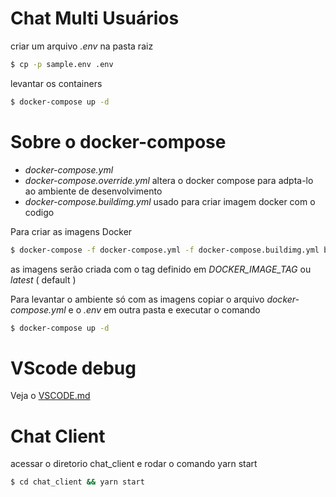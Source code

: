 # Chat Multi Usuários

criar um arquivo _.env_ na pasta raiz
```bash
$ cp -p sample.env .env
```

levantar os containers

```bash
$ docker-compose up -d
```


# Sobre o docker-compose

* _docker-compose.yml_
* _docker-compose.override.yml_ altera o docker compose para adpta-lo ao ambiente de desenvolvimento
* _docker-compose.buildimg.yml_ usado para criar imagem docker com o codigo

Para criar as imagens Docker

```bash
$ docker-compose -f docker-compose.yml -f docker-compose.buildimg.yml build
```
as imagens serão criada com o tag definido em _DOCKER\_IMAGE\_TAG_ ou _latest_ ( default )

Para levantar o ambiente só com as imagens copiar o arquivo _docker-compose.yml_ e o _.env_ em outra pasta e executar o comando

```bash
$ docker-compose up -d
```

# VScode debug

Veja o [VSCODE.md](VSCODE.md)


# Chat Client

acessar o diretorio chat_client e rodar o comando yarn start
```bash
$ cd chat_client && yarn start
```
